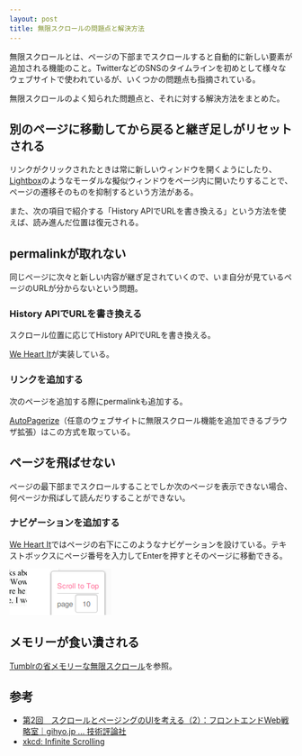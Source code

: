 ```yaml
---
layout: post
title: 無限スクロールの問題点と解決方法
---
```


無限スクロールとは、ページの下部までスクロールすると自動的に新しい要素が追加される機能のこと。TwitterなどのSNSのタイムラインを初めとして様々なウェブサイトで使われているが、いくつかの問題点も指摘されている。

無限スクロールのよく知られた問題点と、それに対する解決方法をまとめた。

## 別のページに移動してから戻ると継ぎ足しがリセットされる

リンクがクリックされたときは常に新しいウィンドウを開くようにしたり、 [Lightbox](http://www.lokeshdhakar.com/projects/lightbox2/)のようなモーダルな擬似ウィンドウをページ内に開いたりすることで、ページの遷移そのものを抑制するという方法がある。

また、次の項目で紹介する「History APIでURLを書き換える」という方法を使えば、読み進んだ位置は復元される。

## permalinkが取れない

同じページに次々と新しい内容が継ぎ足されていくので、いま自分が見ているページのURLが分からないという問題。

### History APIでURLを書き換える

スクロール位置に応じてHistory APIでURLを書き換える。

[We Heart It](http://weheartit.com/)が実装している。

### リンクを追加する

次のページを追加する際にpermalinkも追加する。

[AutoPagerize](http://autopagerize.net/)（任意のウェブサイトに無限スクロール機能を追加できるブラウザ拡張）はこの方式を取っている。

## ページを飛ばせない

ページの最下部までスクロールすることでしか次のページを表示できない場合、何ページか飛ばして読んだりすることができない。

### ナビゲーションを追加する

[We Heart It](http://weheartit.com/)ではページの右下にこのようなナビゲーションを設けている。テキストボックスにページ番号を入力してEnterを押すとそのページに移動できる。

![](/memo/img/better-infinite-scroll-navigation.png)

## メモリーが食い潰される

[Tumblrの省メモリーな無限スクロール](/memo/2014/04/26/tumblr-ghostlist.html)を参照。

## 参考

* [第2回　スクロールとページングのUIを考える（2）：フロントエンドWeb戦略室｜gihyo.jp … 技術評論社](http://gihyo.jp/dev/serial/01/front-end_web/000202?page=2)
* [xkcd: Infinite Scrolling](http://xkcd.com/1309/)
